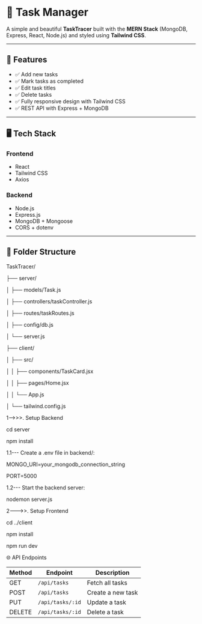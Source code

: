 # 📝 Task Manager

A simple and beautiful **TaskTracer** built with the **MERN Stack** (MongoDB, Express, React, Node.js) and styled using **Tailwind CSS**.

---

## 🚀 Features

- ✅ Add new tasks
- ✅ Mark tasks as completed
- ✅ Edit task titles
- ✅ Delete tasks
- ✅ Fully responsive design with Tailwind CSS
- ✅ REST API with Express + MongoDB

---

## 🖥️ Tech Stack

### Frontend
- React
- Tailwind CSS
- Axios

### Backend
- Node.js
- Express.js
- MongoDB + Mongoose
- CORS + dotenv

---

## 📂 Folder Structure

TaskTracer/

├── server/

│ ├── models/Task.js

│ ├── controllers/taskController.js

│ ├── routes/taskRoutes.js

│ ├── config/db.js

│ └── server.js

├── client/

│ ├── src/

│ │ ├── components/TaskCard.jsx

│ │ ├── pages/Home.jsx

│ │ └── App.js

│ └── tailwind.config.js

1-->>>. Setup Backend

cd server

npm install

1.1--- Create a .env file in backend/:

MONGO_URI=your_mongodb_connection_string

PORT=5000


1.2--- Start the backend server:

nodemon server.js


2--->>. Setup Frontend

cd ../client

npm install

npm run dev


🌐 API Endpoints

| Method | Endpoint         | Description       |
| ------ | ---------------- | ----------------- |
| GET    | `/api/tasks`     | Fetch all tasks   |
| POST   | `/api/tasks`     | Create a new task |
| PUT    | `/api/tasks/:id` | Update a task     |
| DELETE | `/api/tasks/:id` | Delete a task     |
